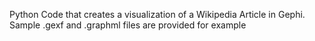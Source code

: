 Python Code that creates a visualization of a Wikipedia Article in Gephi. Sample .gexf and .graphml files are provided for example
